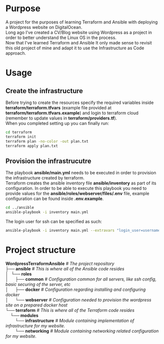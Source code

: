 # Purpose
A project for the purposes of learning Terraform and Ansible with deploying a Wordpress website on DigitalOcean.<br>
Long ago I've created a CV/Blog website using Wordpress as a project in order to better understand the Linux OS in the process.<br>
Now that I've learned Terraform and Ansible It only made sense to revisit this old project of mine and adapt it to use the Infrastructure as Code approach.<br>

# Usage
## Create the infrastructure
Before trying to create the resources specify the required variables inside **terraform/terraform.tfvars** (example file provided at **terraform/terraform.tfvars.example**) and login to terraform cloud (remember to update values in **terraform/providers.tf**).<br>
When you completed setting up you can finally run:
```bash
cd terraform
terraform init
terraform plan -no-color -out plan.txt
terraform apply plan.txt
```

## Provision the infrastrucutre
The playbook **ansible/main.yml** needs to be executed in order to provision the infrastructure created by terraform.<br>
Terraform creates the ansible inventory file **ansible/inventory** as part of its configuration.
In order to be able to execute this playbook you need to provide values for the **ansible/roles/webserver/files/.env** file, example configuration can be found inside **.env.example**.
```bash
cd ../ansible
ansible-playbook -i inventory main.yml
```

The login user for ssh can be specified as such:
```bash
ansible-playbook -i inventory main.yml --extravars "login_user=username"
```

# Project structure
**WordpressTerraformAnsible**     *# The project repository*<br>
**├── ansible**                    *# This is where all of the Ansible code resides*<br>
**│‎ ‎ ‎ └── roles**<br>
**│‎ ‎ ‎ ‎ ‎ ‎ ‎ ├── common**             *# Configuration common for all servers, like ssh config, basic securing of the server, etc*<br>
**│‎ ‎ ‎ ‎ ‎ ‎ ‎ ├── docker**             *# Configuration regarding installing and configuring docker*<br>
**│‎ ‎ ‎ ‎ ‎ ‎ ‎ └── webserver**          *# Configuration needed to provision the wordpress site on a prepared docker host*<br>
**└── terraform**                  *# This is where all of the Terraform code resides*<br>
‎ ‎ ‎ ‎ **└── modules**<br>
‎ ‎ ‎ ‎ ‎ ‎ ‎ ‎ **└── infrastructure**     *# Module containing implementation of infrastructure for my website.*<br>
‎ ‎ ‎ ‎ ‎ ‎ ‎ ‎ **└── networking**         *# Module containing networking related configuration for my website.*<br>
